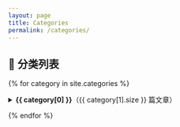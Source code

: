 ```yaml
---
layout: page
title: Categories
permalink: /categories/
---
```


<h2>📂 分类列表</h2>

{% for category in site.categories %}
<details style="margin-bottom: 1em;">
  <summary>
    <strong>{{ category[0] }}</strong>（{{ category[1].size }} 篇文章）
  </summary>
  <ul style="margin-top: 0.5em;">
    {% for post in category[1] %}
    <li>
      <a href="{{ post.url }}">{{ post.title }}</a>
      <span style="color: #999; font-size: 0.9em;">{{ post.date | date: "%Y/%m/%d" }}</span>
    </li>
    {% endfor %}
  </ul>
</details>
{% endfor %}
